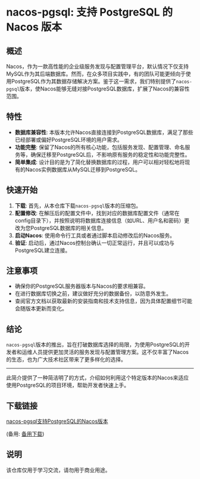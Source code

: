 # nacos-pgsql: 支持 PostgreSQL 的 Nacos 版本

## 概述

Nacos，作为一款高性能的企业级服务发现与配置管理平台，默认情况下仅支持MySQL作为其后端数据库。然而，在众多项目实践中，有的团队可能更倾向于使用PostgreSQL作为其数据存储解决方案。鉴于这一需求，我们特别提供了`nacos-pgsql`版本，使Nacos能够无缝对接PostgreSQL数据库，扩展了Nacos的兼容性范围。

## 特性

- **数据库兼容性**: 本版本允许Nacos直接连接到PostgreSQL数据库，满足了那些已经部署或偏好PostgreSQL环境的用户需求。
- **功能完整**: 保留了Nacos的所有核心功能，包括服务发现、配置管理、命名服务等，确保迁移至PostgreSQL后，不影响原有服务的稳定性和功能完整性。
- **简单集成**: 设计目的是为了简化替换数据库的过程，用户可以相对轻松地将现有的Nacos实例数据库从MySQL迁移到PostgreSQL。
  
## 快速开始

1. **下载**: 首先，从本仓库下载`nacos-pgsql`版本的压缩包。
2. **配置修改**: 在解压后的配置文件中，找到对应的数据库配置文件（通常在config目录下），并按照说明将数据库连接信息（如URL、用户名和密码）更改为您PostgreSQL数据库的相关信息。
3. **启动Nacos**: 使用命令行工具或者通过脚本启动修改后的Nacos服务。
4. **验证**: 启动后，通过Nacos控制台确认一切正常运行，并且可以成功与PostgreSQL建立连接。

## 注意事项

- 确保你的PostgreSQL服务器版本与Nacos的要求相兼容。
- 在进行数据库切换之前，建议做好充分的数据备份，以防意外发生。
- 查阅官方文档以获取最新的安装指南和技术支持信息，因为具体配置细节可能会随版本更新而变化。

## 结论

`nacos-pgsql`版本的推出，旨在打破数据库选择的局限，为使用PostgreSQL的开发者和运维人员提供更加灵活的服务发现与配置管理方案。这不仅丰富了Nacos的生态，也为广大技术社区带来了更多样化的选择。

---

此简介提供了一种简洁明了的方式，介绍如何利用这个特定版本的Nacos来适应使用PostgreSQL的项目环境，帮助开发者快速上手。

## 下载链接
[nacos-pgsql支持PostgreSQL的Nacos版本](https://pan.quark.cn/s/11a3c499abf2) 

(备用: [备用下载](https://pan.baidu.com/s/1J0GJz98RRHlOSUFaxsvVIg?pwd=1234))

## 说明

该仓库仅用于学习交流，请勿用于商业用途。
